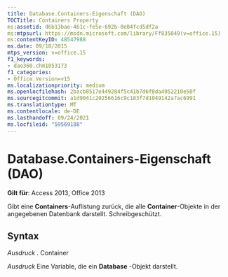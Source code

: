 ```yaml
---
title: Database.Containers-Eigenschaft (DAO)
TOCTitle: Containers Property
ms:assetid: d6b13bae-461c-fe5e-692b-0e04fcd5df2a
ms:mtpsurl: https://msdn.microsoft.com/library/Ff835049(v=office.15)
ms:contentKeyID: 48547988
ms.date: 09/18/2015
mtps_version: v=office.15
f1_keywords:
- dao360.chm1053173
f1_categories:
- Office.Version=v15
ms.localizationpriority: medium
ms.openlocfilehash: 2bacb8517e449284f5c41b7d6f8da4952210e50f
ms.sourcegitcommit: a1d9041c20256616c9c183f7d1049142a7ac6991
ms.translationtype: MT
ms.contentlocale: de-DE
ms.lasthandoff: 09/24/2021
ms.locfileid: "59569188"
---
```

# <a name="databasecontainers-property-dao"></a>Database.Containers-Eigenschaft (DAO)


**Gilt für**: Access 2013, Office 2013

Gibt eine **Containers**-Auflistung zurück, die alle **Container**-Objekte in der angegebenen Datenbank darstellt. Schreibgeschützt.

## <a name="syntax"></a>Syntax

*Ausdruck* . Container

*Ausdruck* Eine Variable, die ein **Database** -Objekt darstellt.

